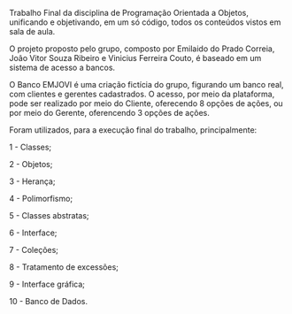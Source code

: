Trabalho Final da disciplina de Programação Orientada a Objetos, unificando e objetivando, em um só código, todos os conteúdos vistos em sala de aula.

O projeto proposto pelo grupo, composto por Emilaido do Prado Correia, João Vitor Souza Ribeiro e Vinicius Ferreira Couto, é baseado em um sistema de acesso a bancos.

O Banco EMJOVI é uma criação fictícia do grupo, figurando um banco real, com  clientes e gerentes cadastrados. O acesso, por meio da plataforma, pode ser realizado por meio do Cliente, oferecendo 8 opções de ações, ou por meio do Gerente, oferencendo 3 opções de ações. 

Foram utilizados, para a execução final do trabalho, principalmente:

  1 - Classes;
  
  2 - Objetos;
  
  3 - Herança;
  
  4 - Polimorfismo;
  
  5 - Classes abstratas;
  
  6 - Interface;
  
  7 - Coleções;
  
  8 - Tratamento de excessões;
  
  9 - Interface gráfica;
  
  10 - Banco de Dados.
